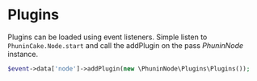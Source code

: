 Plugins
=======

Plugins can be loaded using event listeners. Simple listen to `PhuninCake.Node.start` and call the addPlugin on the pass *PhuninNode* instance.

```php
$event->data['node']->addPlugin(new \PhuninNode\Plugins\Plugins());
```